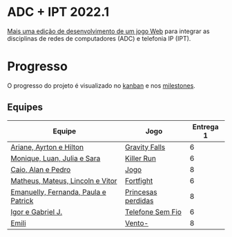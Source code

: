 # ADC + IPT 2022.1

[Mais uma edição de desenvolvimento de um jogo Web](https://boidacarapreta.github.io) para integrar as disciplinas de redes de computadores (ADC) e telefonia IP (IPT).

# Progresso

O progresso do projeto é visualizado no [kanban](//github.com/boidacarapreta/adcipt20221/projects/1?fullscreen=true) e nos [milestones](//github.com/boidacarapreta/adcipt20221/milestones?direction=asc&sort=due_date&state=open).

## Equipes

| Equipe                                                            | Jogo                                                     | Entrega 1 |
| ----------------------------------------------------------------- | -------------------------------------------------------- | --------- |
| [Ariane, Ayrton e Hilton](https://github.com/ifscgf)              | [Gravity Falls](https://github.com/ifscgf/Gravity-Falls) | 6         |
| [Monique, Luan, Julia e Sara](https://github.com/C-K-R-S)         | [Killer Run](https://github.com/C-K-R-S/Killer-Run)      | 6         |
| [Caio, Alan e Pedro](https://github.com/El-Gato-Gordo)            | [Jogo](https://github.com/El-Gato-Gordo/Jogo)            | 8         |
| [Matheus, Mateus, Lincoln e Vitor](https://github.com/whatsapp22) | [Fortfight](https://github.com/whatsapp22/Fortfight)     | 6         |
| [Emanuelly, Fernanda, Paula e Patrick](https://github.com/four-landia) | [Princesas perdidas](https://github.com/four-landia/Princesas-perdidas) | 8 |
| [Igor e Gabriel J.](https://github.com/gabgilds) | [Telefone Sem Fio](https://github.com/gabgilds/Telefone-Sem-Fio) | 6 |
| [Emili](https://github.com/E-M-I-L-I) | [Vento-](https://github.com/E-M-I-L-I/Vento-) | 8 |
